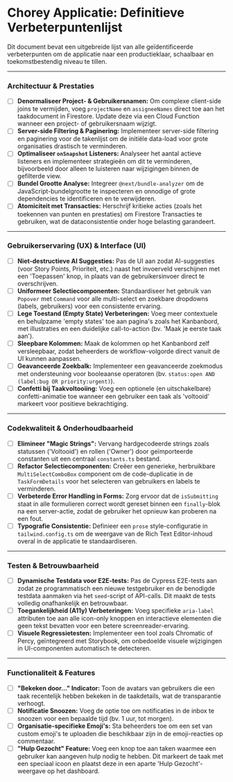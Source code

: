 # Chorey Applicatie: Definitieve Verbeterpuntenlijst

Dit document bevat een uitgebreide lijst van alle geïdentificeerde verbeterpunten om de applicatie naar een productieklaar, schaalbaar en toekomstbestendig niveau te tillen.

---

### **Architectuur & Prestaties**

-   [ ] **Denormaliseer Project- & Gebruikersnamen:** Om complexe client-side joins te vermijden, voeg `projectName` en `assigneeNames` direct toe aan het taakdocument in Firestore. Update deze via een Cloud Function wanneer een project- of gebruikersnaam wijzigt.
-   [ ] **Server-side Filtering & Paginering:** Implementeer server-side filtering en paginering voor de takenlijst om de initiële data-load voor grote organisaties drastisch te verminderen.
-   [ ] **Optimaliseer `onSnapshot` Listeners:** Analyseer het aantal actieve listeners en implementeer strategieën om dit te verminderen, bijvoorbeeld door alleen te luisteren naar wijzigingen binnen de gefilterde view.
-   [ ] **Bundel Grootte Analyse:** Integreer `@next/bundle-analyzer` om de JavaScript-bundelgrootte te inspecteren en onnodige of grote dependencies te identificeren en te verwijderen.
-   [ ] **Atomiciteit met Transacties:** Herschrijf kritieke acties (zoals het toekennen van punten en prestaties) om Firestore Transacties te gebruiken, wat de dataconsistentie onder hoge belasting garandeert.

---

### **Gebruikerservaring (UX) & Interface (UI)**

-   [ ] **Niet-destructieve AI Suggesties:** Pas de UI aan zodat AI-suggesties (voor Story Points, Prioriteit, etc.) naast het invoerveld verschijnen met een 'Toepassen' knop, in plaats van de gebruikersinvoer direct te overschrijven.
-   [ ] **Uniformeer Selectiecomponenten:** Standaardiseer het gebruik van `Popover` met `Command` voor alle multi-select en zoekbare dropdowns (labels, gebruikers) voor een consistente ervaring.
-   [ ] **Lege Toestand (Empty State) Verbeteringen:** Voeg meer contextuele en behulpzame 'empty states' toe aan pagina's zoals het Kanbanbord, met illustraties en een duidelijke call-to-action (bv. 'Maak je eerste taak aan').
-   [ ] **Sleepbare Kolommen:** Maak de kolommen op het Kanbanbord zelf versleepbaar, zodat beheerders de workflow-volgorde direct vanuit de UI kunnen aanpassen.
-   [ ] **Geavanceerde Zoekbalk:** Implementeer een geavanceerde zoekmodus met ondersteuning voor booleaanse operatoren (bv. `status:open AND (label:bug OR priority:urgent)`).
-   [ ] **Confetti bij Taakvoltooiing:** Voeg een optionele (en uitschakelbare) confetti-animatie toe wanneer een gebruiker een taak als 'voltooid' markeert voor positieve bekrachtiging.

---

### **Codekwaliteit & Onderhoudbaarheid**

-   [ ] **Elimineer "Magic Strings":** Vervang hardgecodeerde strings zoals statussen ('Voltooid') en rollen ('Owner') door geïmporteerde constanten uit een centraal `constants.ts` bestand.
-   [ ] **Refactor Selectiecomponenten:** Creëer een generieke, herbruikbare `MultiSelectComboBox` component om de code-duplicatie in de `TaskFormDetails` voor het selecteren van gebruikers en labels te verminderen.
-   [ ] **Verbeterde Error Handling in Forms:** Zorg ervoor dat de `isSubmitting` staat in alle formulieren correct wordt gereset binnen een `finally`-blok na een server-actie, zodat de gebruiker het opnieuw kan proberen na een fout.
-   [ ] **Typografie Consistentie:** Definieer een `prose` style-configuratie in `tailwind.config.ts` om de weergave van de Rich Text Editor-inhoud overal in de applicatie te standaardiseren.

---

### **Testen & Betrouwbaarheid**

-   [ ] **Dynamische Testdata voor E2E-tests:** Pas de Cypress E2E-tests aan zodat ze programmatisch een nieuwe testgebruiker en de benodigde testdata aanmaken via het `seed`-script of API-calls. Dit maakt de tests volledig onafhankelijk en betrouwbaar.
-   [ ] **Toegankelijkheid (A11y) Verbeteringen:** Voeg specifieke `aria-label` attributen toe aan alle icon-only knoppen en interactieve elementen die geen tekst bevatten voor een betere screenreader-ervaring.
-   [ ] **Visuele Regressietesten:** Implementeer een tool zoals Chromatic of Percy, geïntegreerd met Storybook, om onbedoelde visuele wijzigingen in UI-componenten automatisch te detecteren.

---

### **Functionaliteit & Features**

-   [ ] **"Bekeken door..." Indicator:** Toon de avatars van gebruikers die een taak recentelijk hebben bekeken in de taakdetails, wat de transparantie verhoogt.
-   [ ] **Notificatie Snoozen:** Voeg de optie toe om notificaties in de inbox te snoozen voor een bepaalde tijd (bv. 1 uur, tot morgen).
-   [ ] **Organisatie-specifieke Emoji's:** Sta beheerders toe om een set van custom emoji's te uploaden die beschikbaar zijn in de emoji-reacties op commentaar.
-   [ ] **"Hulp Gezocht" Feature:** Voeg een knop toe aan taken waarmee een gebruiker kan aangeven hulp nodig te hebben. Dit markeert de taak met een speciaal icoon en plaatst deze in een aparte 'Hulp Gezocht'-weergave op het dashboard.
